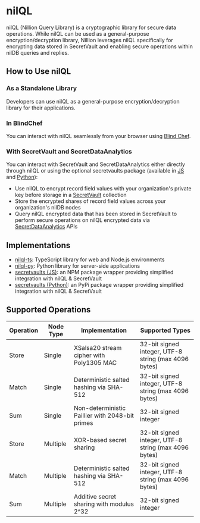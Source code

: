 # nilQL

nilQL (Nillion Query Library) is a cryptographic library for secure data operations. While nilQL can be used as a general-purpose encryption/decryption library, Nillion leverages nilQL specifically for encrypting data stored in SecretVault and enabling secure operations within nilDB queries and replies.

## How to Use nilQL

### As a Standalone Library

Developers can use nilQL as a general-purpose encryption/decryption library for their applications.

### In BlindChef

You can interact with nilQL seamlessly from your browser using [Blind Chef](https://blind-chef.vercel.app/).

### With SecretVault and SecretDataAnalytics

You can interact with SecretVault and SecretDataAnalytics either directly through nilQL or using the optional secretvaults package (available in [JS](https://github.com/NillionNetwork/secretvaults-js) and [Python](https://github.com/NillionNetwork/secretvaults-py)):

- Use nilQL to encrypt record field values with your organization's private key before storage in a [SecretVault](/build/secret-vault) collection
- Store the encrypted shares of record field values across your organization's nilDB nodes
- Query nilQL encrypted data that has been stored in SecretVault to perform secure operations on nilQL encrypted data via [SecretDataAnalytics](/build/secret-data-analytics) APIs

## Implementations

- [nilql-ts](https://github.com/NillionNetwork/nilql-ts): TypeScript library for web and Node.js environments
- [nilql-py](https://github.com/NillionNetwork/nilql-py): Python library for server-side applications
- [secretvaults (JS)](https://github.com/NillionNetwork/secretvaults-js): an NPM package wrapper providing simplified integration with nilQL & SecretVault
- [secretvaults (Python)](https://github.com/NillionNetwork/secretvaults-py): an PyPi package wrapper providing simplified integration with nilQL & SecretVault

## Supported Operations

| Operation | Node Type | Implementation                                  | Supported Types                                      |
| --------- | --------- | ----------------------------------------------- | ---------------------------------------------------- |
| Store     | Single    | XSalsa20 stream cipher with Poly1305 MAC        | 32-bit signed integer, UTF-8 string (max 4096 bytes) |
| Match     | Single    | Deterministic salted hashing via SHA-512        | 32-bit signed integer, UTF-8 string (max 4096 bytes) |
| Sum       | Single    | Non-deterministic Paillier with 2048-bit primes | 32-bit signed integer                                |
| Store     | Multiple  | XOR-based secret sharing                        | 32-bit signed integer, UTF-8 string (max 4096 bytes) |
| Match     | Multiple  | Deterministic salted hashing via SHA-512        | 32-bit signed integer, UTF-8 string (max 4096 bytes) |
| Sum       | Multiple  | Additive secret sharing with modulus 2^32       | 32-bit signed integer                                |
